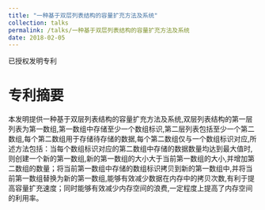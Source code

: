 ```yaml
---
title: "一种基于双层列表结构的容量扩充方法及系统"
collection: talks
permalink: /talks/一种基于双层列表结构的容量扩充方法及系统
date: 2018-02-05
---
```


已授权发明专利

专利摘要
======
本发明提供一种基于双层列表结构的容量扩充方法及系统,双层列表结构的第一层列表为第一数组,第一数组中存储至少一个数组标识,第二层列表包括至少一个第二数组,每个第二数组用于存储待存储的数据,每个第二数组仅与一个数组标识对应,所述方法包括：当每个数组标识对应的第二数组中存储的数据数量均达到最大值时,则创建一个新的第一数组,新的第一数组的大小大于当前第一数组的大小,并增加第二数组的数量；将当前第一数组中存储的数组标识拷贝到新的第一数组中,并将当前第一数组替换为新的第一数组,能够有效减少数据在内存中的拷贝次数,有利于提高容量扩充速度；同时能够有效减少内存空间的浪费,一定程度上提高了内存空间的利用率。
